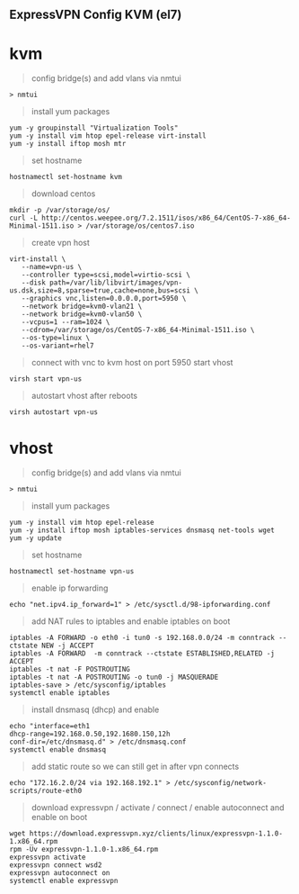
ExpressVPN Config KVM (el7)
-----

# kvm

> config bridge(s) and add vlans via nmtui
>
```
> nmtui
```
>
> install yum packages
>
```
yum -y groupinstall "Virtualization Tools"
yum -y install vim htop epel-release virt-install
yum -y install iftop mosh mtr
```
>
> set hostname
>
```
hostnamectl set-hostname kvm
```
>
> download centos
>
```
mkdir -p /var/storage/os/
curl -L http://centos.weepee.org/7.2.1511/isos/x86_64/CentOS-7-x86_64-Minimal-1511.iso > /var/storage/os/centos7.iso
```
>
> create vpn host
>
```
virt-install \
   --name=vpn-us \
   --controller type=scsi,model=virtio-scsi \
   --disk path=/var/lib/libvirt/images/vpn-us.dsk,size=8,sparse=true,cache=none,bus=scsi \
   --graphics vnc,listen=0.0.0.0,port=5950 \
   --network bridge=kvm0-vlan21 \
   --network bridge=kvm0-vlan50 \
   --vcpus=1 --ram=1024 \
   --cdrom=/var/storage/os/CentOS-7-x86_64-Minimal-1511.iso \
   --os-type=linux \
   --os-variant=rhel7
```
> connect with vnc to kvm host on port 5950
> start vhost
```
virsh start vpn-us
```
> autostart vhost after reboots
```
virsh autostart vpn-us
```

# vhost
> config bridge(s) and add vlans via nmtui
>
```
> nmtui
```
>
> install yum packages
>
```
yum -y install vim htop epel-release 
yum -y install iftop mosh iptables-services dnsmasq net-tools wget
yum -y update
```
>
> set hostname
>
```
hostnamectl set-hostname vpn-us
```
>
> enable ip forwarding
>
```
echo "net.ipv4.ip_forward=1" > /etc/sysctl.d/98-ipforwarding.conf
```
>
> add NAT rules to iptables and enable iptables on boot
>
```
iptables -A FORWARD -o eth0 -i tun0 -s 192.168.0.0/24 -m conntrack --ctstate NEW -j ACCEPT
iptables -A FORWARD  -m conntrack --ctstate ESTABLISHED,RELATED -j ACCEPT
iptables -t nat -F POSTROUTING
iptables -t nat -A POSTROUTING -o tun0 -j MASQUERADE
iptables-save > /etc/sysconfig/iptables
systemctl enable iptables
```
>
> install dnsmasq (dhcp) and enable
>
```
echo "interface=eth1
dhcp-range=192.168.0.50,192.1680.150,12h
conf-dir=/etc/dnsmasq.d" > /etc/dnsmasq.conf
systemctl enable dnsmasq
```
>
>  add static route so we can still get in after vpn connects
>  
```
echo "172.16.2.0/24 via 192.168.192.1" > /etc/sysconfig/network-scripts/route-eth0
```
>
>download expressvpn / activate / connect / enable autoconnect and enable on boot
>
```
wget https://download.expressvpn.xyz/clients/linux/expressvpn-1.1.0-1.x86_64.rpm
rpm -Uv expressvpn-1.1.0-1.x86_64.rpm
expressvpn activate
expressvpn connect wsd2
expressvpn autoconnect on
systemctl enable expressvpn
```

